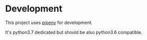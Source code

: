 # Development

This project uses [pipenv](https://github.com/pypa/pipenv) for development.

It's python3.7 dedicated but should be also python3.6 compatible.